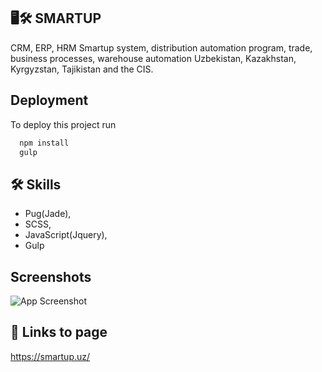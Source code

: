 
## 🖥️🛠 SMARTUP

CRM, ERP, HRM Smartup system, distribution automation program, trade, business processes, warehouse automation Uzbekistan, Kazakhstan, Kyrgyzstan, Tajikistan and the CIS.

## Deployment

To deploy this project run

```bash
  npm install
  gulp
```


## 🛠 Skills
- Pug(Jade),
- SCSS, 
- JavaScript(Jquery), 
- Gulp


## Screenshots

![App Screenshot](https://i.ibb.co/hMSvGVT/screencapture-smartup-uz-2020-09-03-05-44-31.jpg)



## 🔗 Links to page
https://smartup.uz/



